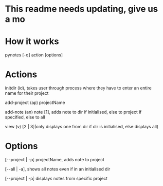 # This readme needs updating, give us a mo
# How it works

pynotes [-q] action [options] 

# Actions

initdir (id), takes user through process where they have to enter an entire name for their project

add-project (ap) projectName

add-note (an) note [1], adds note to dir if initialised, else to project if specified, else to all

view (v) [2 | 3](only displays one from dir if dir is initialised, else displays all)

# Options

[--project | -p] projectName, adds note to project

[--all | -a], shows all notes even if in an initialised dir

[--project | -p] displays notes from specific project





